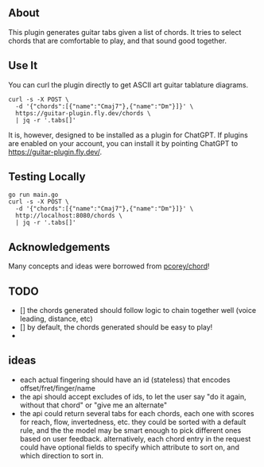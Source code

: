 ## About

This plugin generates guitar tabs given a list of chords. It tries to select chords that are comfortable
to play, and that sound good together.

## Use It

You can curl the plugin directly to get ASCII art guitar tablature diagrams.

```shell
curl -s -X POST \
  -d '{"chords":[{"name":"Cmaj7"},{"name":"Dm"}]}' \
  https://guitar-plugin.fly.dev/chords \
  | jq -r '.tabs[]'
```

It is, however, designed to be installed as a plugin for ChatGPT. If plugins are enabled on your account, you
can install it by pointing ChatGPT to https://guitar-plugin.fly.dev/.

## Testing Locally

```shell
go run main.go
curl -s -X POST \
  -d '{"chords":[{"name":"Cmaj7"},{"name":"Dm"}]}' \
  http://localhost:8080/chords \
  | jq -r '.tabs[]'

```

## Acknowledgements

Many concepts and ideas were borrowed from [pcorey/chord](https://github.com/pcorey/chord/tree/master)!

## TODO
- [] the chords generated should follow logic to chain together well (voice leading, distance, etc)
- [] by default, the chords generated should be easy to play!
- 
## ideas
- each actual fingering should have an id (stateless) that encodes offset/fret/finger/name
- the api should accept excludes of ids, to let the user say "do it again, without that chord" or "give me an alternate"
- the api could return several tabs for each chords, each one with scores for reach, flow, invertedness, etc.
  they could be sorted with a default rule, and the the model may be smart enough to pick different ones based
  on user feedback. alternatively, each chord entry in the request could have optional fields to specify
  which attribute to sort on, and which direction to sort in.
